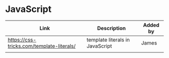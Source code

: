 # JavaScript

| Link | Description | Added by |
| ---- | ----------- | -------- |
|https://css-tricks.com/template-literals/|template literals in JavaScript|James|
| |  |  |

